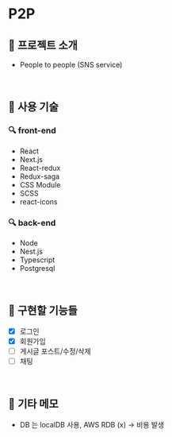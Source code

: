 # P2P

## 🔨 프로젝트 소개

- People to people (SNS service)

<br />

## 🔨 사용 기술

### 🔍 front-end

- React
- Next.js
- React-redux
- Redux-saga
- CSS Module
- SCSS
- react-icons

### 🔍 back-end

- Node
- Nest.js
- Typescript
- Postgresql

<br />

## 🔨 구현할 기능들

- [x] 로그인
- [x] 회원가입
- [ ] 게시글 포스트/수정/삭제
- [ ] 채팅

<br />

## 🔨 기타 메모

- DB 는 localDB 사용, 
AWS RDB (x) -> 비용 발생